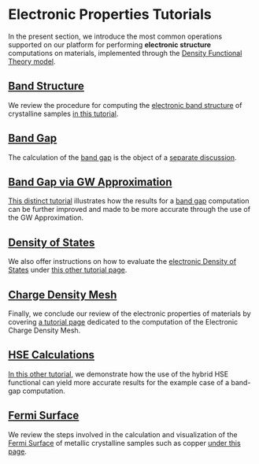 # Electronic Properties Tutorials

In the present section, we introduce the most common operations supported on our platform for performing **electronic structure** computations on materials, implemented through the [Density Functional Theory model](../../../models-directory/dft/overview.md).

## [Band Structure](band-structure.md)

We review the procedure for computing the [electronic band structure](../../../properties-directory/non-scalar/bandstructure.md) of crystalline samples [in this tutorial](band-structure.md).

## [Band Gap](band-gap.md)

The calculation of the [band gap](../../../properties-directory/non-scalar/band-gaps.md) is the object of a [separate discussion](band-gap.md).

## [Band Gap via GW Approximation](gw-band-gap.md)

[This distinct tutorial](gw-band-gap.md) illustrates how the results for a [band gap](../../../properties-directory/non-scalar/band-gaps.md) computation can be further improved and made to be more accurate through the use of the GW Approximation.

## [Density of States](density-of-states.md)

We also offer instructions on how to evaluate the [electronic Density of States](../../../properties-directory/non-scalar/electronic-dos.md) under [this other tutorial page](density-of-states.md).

## [Charge Density Mesh](electronic-density-mesh.md)

Finally, we conclude our review of the electronic properties of materials by covering [a tutorial page](electronic-density-mesh.md) dedicated to the computation of the Electronic Charge Density Mesh.

## [HSE Calculations](hse-vasp.md)

[In this other tutorial](hse-vasp.md), we demonstrate how the use of the hybrid HSE functional can yield more accurate results for the example case of a band-gap computation.

## [Fermi Surface](fermi-surface.md)

We review the steps involved in the calculation and visualization of the [Fermi Surface](../../../properties-directory/scalar/fermi-energy.md) of metallic crystalline samples such as copper [under this page](fermi-surface.md).
